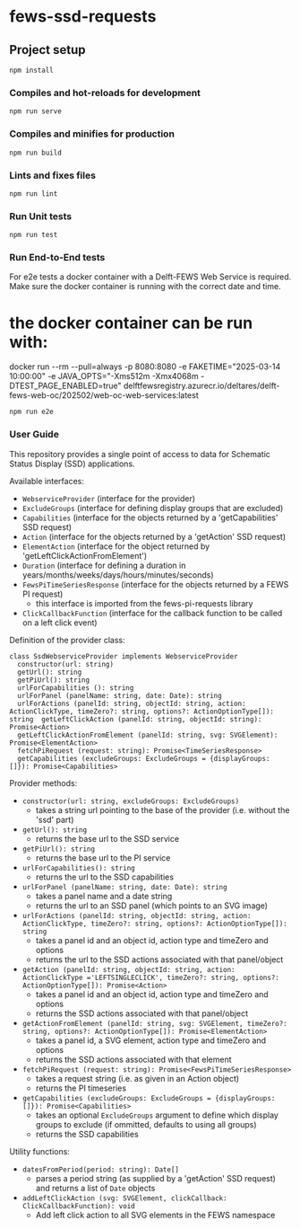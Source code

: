 # fews-ssd-requests

## Project setup
```
npm install
```

### Compiles and hot-reloads for development
```
npm run serve
```

### Compiles and minifies for production
```
npm run build
```

### Lints and fixes files
```
npm run lint
```

### Run Unit tests
```
npm run test
```

### Run End-to-End tests

For e2e tests a docker container with a Delft-FEWS Web Service is required.
Make sure the docker container is running with the correct date and time.

# the docker container can be run with: 

docker run --rm --pull=always -p 8080:8080 -e FAKETIME="2025-03-14 10:00:00" -e JAVA_OPTS="-Xms512m -Xmx4068m -DTEST_PAGE_ENABLED=true"  delftfewsregistry.azurecr.io/deltares/delft-fews-web-oc/202502/web-oc-web-services:latest

```
npm run e2e
```

### User Guide

This repository provides a single point of access to data for
Schematic Status Display (SSD) applications.

Available interfaces:
* ```WebserviceProvider``` (interface for the provider)
* ```ExcludeGroups``` (interface for defining display groups that are excluded)
* ```Capabilities``` (interface for the objects returned by a 'getCapabilities' SSD request)
* ```Action``` (interface for the objects returned by a 'getAction' SSD request)
* ```ElementAction``` (interface for the object returned by 'getLeftClickActionFromElement')
* ```Duration``` (interface for defining a duration in years/months/weeks/days/hours/minutes/seconds)
* ```FewsPiTimeSeriesResponse``` (interface for the objects returned by a FEWS PI request)
  - this interface is imported from the fews-pi-requests library
* ```ClickCallbackFunction``` (interface for the callback function to be called on a left click event)

Definition of the provider class:

```
class SsdWebserviceProvider implements WebserviceProvider
  constructor(url: string)
  getUrl(): string
  getPiUrl(): string
  urlForCapabilities (): string
  urlForPanel (panelName: string, date: Date): string
  urlForActions (panelId: string, objectId: string, action: ActionClickType, timeZero?: string, options?: ActionOptionType[]): string  getLeftClickAction (panelId: string, objectId: string): Promise<Action>
  getLeftClickActionFromElement (panelId: string, svg: SVGElement): Promise<ElementAction>
  fetchPiRequest (request: string): Promise<TimeSeriesResponse>
  getCapabilities (excludeGroups: ExcludeGroups = {displayGroups: []}): Promise<Capabilities>
```

Provider methods:
* ```constructor(url: string, excludeGroups: ExcludeGroups)```
  - takes a string url pointing to the base of the provider (i.e. without the 'ssd' part)
* ```getUrl(): string```
  - returns the base url to the SSD service
* ```getPiUrl(): string```
  - returns the base url to the PI service
* ```urlForCapabilities(): string```
  - returns the url to the SSD capabilities
* ```urlForPanel (panelName: string, date: Date): string```
  - takes a panel name and a date string
  - returns the url to an SSD panel (which points to an SVG image)
* ```urlForActions (panelId: string, objectId: string, action: ActionClickType, timeZero?: string, options?: ActionOptionType[]): string```
  - takes a panel id and an object id, action type and timeZero and options
  - returns the url to the SSD actions associated with that panel/object
* ```getAction (panelId: string, objectId: string, action: ActionClickType ='LEFTSINGLECLICK', timeZero?: string, options?: ActionOptionType[]): Promise<Action>```
  - takes a panel id and an object id, action type and timeZero and options
  - returns the SSD actions associated with that panel/object
* ```getActionFromElement (panelId: string, svg: SVGElement, timeZero?: string, options?: ActionOptionType[]): Promise<ElementAction>```
  - takes a panel id, a SVG element, action type and timeZero and options
  - returns the SSD actions associated with that element
* ```fetchPiRequest (request: string): Promise<FewsPiTimeSeriesResponse>```
  - takes a request string (i.e. as given in an Action object)
  - returns the PI timeseries
* ```getCapabilities (excludeGroups: ExcludeGroups = {displayGroups: []}): Promise<Capabilities>```
  - takes an optional ```ExcludeGroups``` argument to define which display groups to exclude (if ommitted, defaults to using all groups)
  - returns the SSD capabilities

Utility functions:
* ```datesFromPeriod(period: string): Date[]```
  - parses a period string (as supplied by a 'getAction' SSD request)
    and returns a list of ```Date``` objects
* ```addLeftClickAction (svg: SVGElement, clickCallback: ClickCallbackFunction): void```
  - Add left click action to all SVG elements in the FEWS namespace
